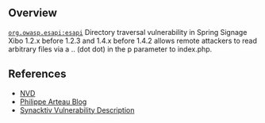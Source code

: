 ## Overview
[`org.owasp.esapi:esapi`](http://search.maven.org/#search%7Cga%7C1%7Ca%3A%22esapi%22)
Directory traversal vulnerability in Spring Signage Xibo 1.2.x before 1.2.3 and 1.4.x before 1.4.2 allows remote attackers to read arbitrary files via a .. (dot dot) in the p parameter to index.php.

## References

- [NVD](https://web.nvd.nist.gov/view/vuln/detail?vulnId=CVE-2013-5679)
- [Philippe Arteau Blog](http://blog.h3xstream.com/2013/08/esapi-when-authenticated-encryption.html)
- [Synacktiv Vulnerability Description](http://www.synacktiv.com/ressources/synacktiv_owasp_esapi_hmac_bypass.pdf)
